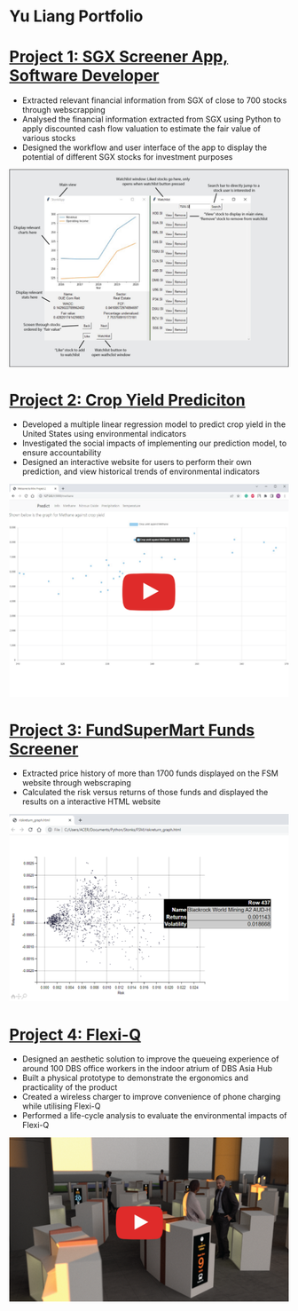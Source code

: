 # Yu Liang Portfolio

# [Project 1: SGX Screener App, Software Developer](https://github.com/yuliangod/Stonks2) 
* Extracted relevant financial information from SGX of close to 700 stocks through webscrapping 
* Analysed the financial information extracted from SGX using Python to apply discounted cash flow valuation to estimate the fair value of various stocks
* Designed the workflow and user interface of the app to display the potential of different SGX stocks for investment purposes 

![](/images/SGXApp_poster.jpg)

# [Project 2: Crop Yield Prediciton](https://github.com/yuliangod/DDW-2D-Term-3-master) 
* Developed a multiple linear regression model to predict crop yield in the United States using environmental indicators
* Investigated the social impacts of implementing our prediction model, to ensure accountability
* Designed an interactive website for users to perform their own prediction, and view historical trends of environmental indicators

[![](/images/cropyield_yt.png)](https://www.youtube.com/watch?v=wPKuuMJjh8A)

# [Project 3: FundSuperMart Funds Screener](https://github.com/yuliangod/Stonks2) 
* Extracted price history of more than 1700 funds displayed on the FSM website through webscraping
* Calculated the risk versus returns of those funds and displayed the results on a interactive HTML website

![](/images/risk-return.png)

# [Project 4: Flexi-Q](http://asd.courses.sutd.edu.sg/dti-teams/project-part-4-53/) 
* Designed an aesthetic solution to improve the queueing experience of around 100 DBS office workers in the indoor atrium of DBS Asia Hub
* Built a physical prototype to demonstrate the ergonomics and practicality of the product
* Created a wireless charger to improve convenience of phone charging while utilising Flexi-Q
* Performed a life-cycle analysis to evaluate the environmental impacts of Flexi-Q

[![](/images/flexi-Q_yt.png)](https://youtu.be/6Xm1JVIrAPU)
